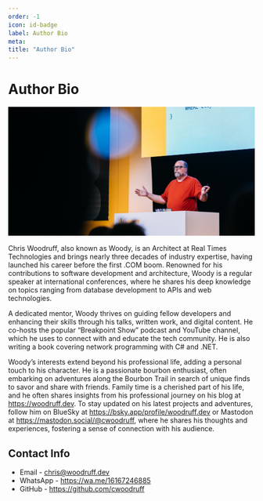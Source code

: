 ```yaml
---
order: -1
icon: id-badge
label: Author Bio
meta:
title: "Author Bio"
---
```

# Author Bio

![Chris Woodruff Presenting](images/Chris-Woodruff-Presenting.jpg)

Chris Woodruff, also known as Woody, is an Architect at Real Times Technologies and brings nearly three decades of industry expertise, having launched his career before the first .COM boom. Renowned for his contributions to software development and architecture, Woody is a regular speaker at international conferences, where he shares his deep knowledge on topics ranging from database development to APIs and web technologies.

A dedicated mentor, Woody thrives on guiding fellow developers and enhancing their skills through his talks, written work, and digital content. He co-hosts the popular “Breakpoint Show” podcast and YouTube channel, which he uses to connect with and educate the tech community. He is also writing a book covering network programming with C# and .NET.

Woody’s interests extend beyond his professional life, adding a personal touch to his character. He is a passionate bourbon enthusiast, often embarking on adventures along the Bourbon Trail in search of unique finds to savor and share with friends. Family time is a cherished part of his life, and he often shares insights from his professional journey on his blog at https://woodruff.dev. To stay updated on his latest projects and adventures, follow him on BlueSky at https://bsky.app/profile/woodruff.dev or Mastodon at https://mastodon.social/@cwoodruff, where he shares his thoughts and experiences, fostering a sense of connection with his audience.

## Contact Info

* Email - [chris@woodruff.dev](mailto:chris@woodruff.dev)
* WhatsApp - https://wa.me/16167246885
* GitHub - https://github.com/cwoodruff